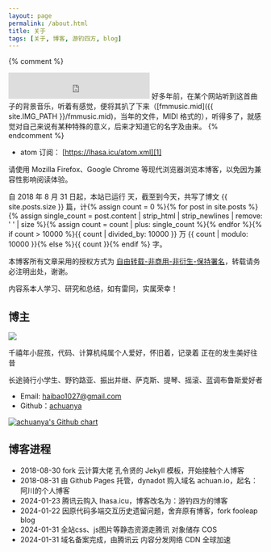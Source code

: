```yaml
---
layout: page
permalink: /about.html
title: 关于
tags: [关于, 博客, 游钓四方, blog]
---
```


{% comment %}
<iframe frameborder="no" border="0" marginwidth="0" marginheight="0" height="52" style="width:280px;margin:0;" src="http://music.163.com/outchain/player?type=2&id=165614&auto=0&height=32"></iframe>
好多年前，在某个网站听到这首曲子的背景音乐，听着有感觉，便将其扒了下来（[fmmusic.mid]({{ site.IMG_PATH }}/fmmusic.mid)，当年的文件，MIDI 格式的），听得多了，就感觉对自己来说有某种特殊的意义，后来才知道它的名字及由来。
{% endcomment %}

* atom 订阅： [https://lhasa.icu/atom.xml][1]

请使用 Mozilla Firefox、Google Chrome 等现代浏览器浏览本博客，以免因为兼容性影响阅读体验。

自 2018 年 8 月 31 日起，本站已运行 <span id="days"></span> 天，截至到今天，共写了博文 {{ site.posts.size }} 篇，计{% assign count = 0 %}{% for post in site.posts %}{% assign single_count = post.content | strip_html | strip_newlines | remove: ' ' | size %}{% assign count = count | plus: single_count %}{% endfor %}{% if count > 10000 %}{{ count | divided_by: 10000 }} 万 {{ count | modulo: 10000 }}{% else %}{{ count }}{% endif %} 字。

本博客所有文章采用的授权方式为 [自由转载-非商用-非衍生-保持署名][1]，转载请务必注明出处，谢谢。

内容系本人学习、研究和总结，如有雷同，实属荣幸！

## 博主

<img class="my-photo" src="https://cos.lhasa.icu/assets/images/my-photo.jpg_640">

千禧年小屁孩，代码、计算机纯属个人爱好，怀旧着，记录着 正在的发生美好往昔

长途骑行小学生、野钓路亚、振出并继、萨克斯、提琴、摇滚、蓝调布鲁斯爱好者

- Email: <haibao1027@gmail.com>
- Github：[achuanya][2]

[<img src="https://ghchart.rshah.org/7db9de/achuanya" alt="achuanya's Github chart" />][3]

## 博客进程

* 2018-08-30 fork 云计算大佬 孔令贤的 Jekyll 模板，开始接触个人博客
* 2018-08-31 由 Github Pages 托管，dynadot 购入域名 achuan.io，起名：阿川的个人博客
* 2024-01-23 腾讯云购入 lhasa.icu，博客改名为：游钓四方的博客
* 2024-01-22 因原代码多端交互历史遗留问题，舍弃原有博客，fork fooleap blog
* 2024-01-31 全站css、js图片等静态资源走腾讯 对象储存 COS
* 2024-01-31 域名备案完成，由腾讯云 内容分发网络 CDN 全球加速


[1]: https://lhasa.icu/atom.xml
[2]: https://creativecommons.org/licenses/by-nc-nd/3.0/deed.zh-hans
[3]: https://github.com/achuanya

<script>
    var days = 0, daysMax = Math.floor((Date.now() / 1000 - {{ "2011-02-09" | date: "%s" }}) / (60 * 60 * 24));
    (function daysCount(){
        if(days > daysMax){
            document.getElementById('days').innerHTML = daysMax;
            return;
        } else {
            document.getElementById('days').innerHTML = days;
            days += 10;
            setTimeout(daysCount, 1); 
        }
    })();
</script>
